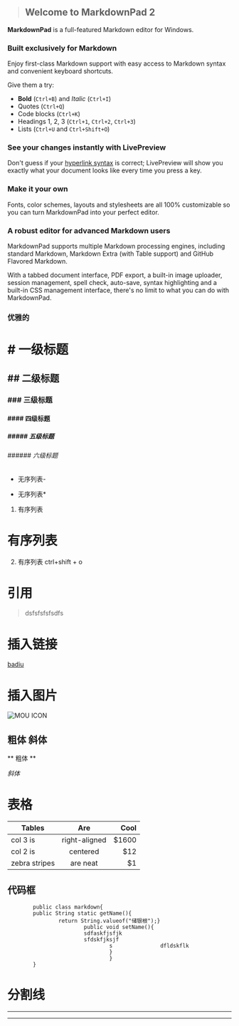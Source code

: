 



> ## Welcome to MarkdownPad 2 ##

**MarkdownPad** is a full-featured Markdown editor for Windows.

### Built exclusively for Markdown ###

Enjoy first-class Markdown support with easy access to  Markdown syntax and convenient keyboard shortcuts.

Give them a try:

- **Bold** (`Ctrl+B`) and *Italic* (`Ctrl+I`)
- Quotes (`Ctrl+Q`)
- Code blocks (`Ctrl+K`)
- Headings 1, 2, 3 (`Ctrl+1`, `Ctrl+2`, `Ctrl+3`)
- Lists (`Ctrl+U` and `Ctrl+Shift+O`)

### See your changes instantly with LivePreview ###

Don't guess if your [hyperlink syntax](http://markdownpad.com) is correct; LivePreview will show you exactly what your document looks like every time you press a key.

### Make it your own ###

Fonts, color schemes, layouts and stylesheets are all 100% customizable so you can turn MarkdownPad into your perfect editor.

### A robust editor for advanced Markdown users ###

MarkdownPad supports multiple Markdown processing engines, including standard Markdown, Markdown Extra (with Table support) and GitHub Flavored Markdown.

With a tabbed document interface, PDF export, a built-in image uploader, session management, spell check, auto-save, syntax highlighting and a built-in CSS management interface, there's no limit to what you can do with MarkdownPad.


### 优雅的 ###

#  # 一级标题
##  ## 二级标题
###  ### 三级标题
####  ####  四级标题
#####  ##### 五级标题
######  ###### 六级标题
- 无序列表-



* 无序列表*


1. 有序列表

# 有序列表 #
2. 有序列表 ctrl+shift + o

# 引用 #
>dsfsfsfsfsdfs

# 插入链接 #
 [badiu](http://baidu.com) 

# 插入图片 #
 ![MOU ICON	](http://mouapp.com/Mou_128.png)

## 粗体 斜体 ##
** 粗体 **

*斜体*

# 表格 #
| Tables        | Are           | Cool  |
| ------------- |:-------------:| -----:|
| col 3 is      | right-aligned | $1600 |
| col 2 is      | centered      |   $12 |
| zebra stripes | are neat      |    $1 |


## 代码框 ##
```
		public class markdown{
		public String static getName(){
				return String.valueof("储银根");}
     					public void setName(){
						sdfaskfjsfjk
						sfdskfjksjf 		
								s				dfldskflk
								}
								}
		}
```

# 分割线 #
***
---


		